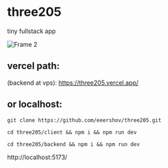 # three205
tiny fullstack app 

![Frame 2](https://github.com/eeershov/three205/assets/38592029/73bc99a6-480e-4683-9a46-c1cec8eec185)

## vercel path:
(backend at vps): https://three205.vercel.app/

## or localhost:
```git clone https://github.com/eeershov/three205.git```

```cd three205/client && npm i && npm run dev```

```cd three205/backend && npm i && npm run dev```

http://localhost:5173/

